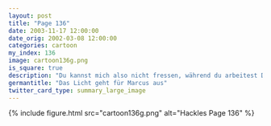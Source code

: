 ```yaml
---
layout: post
title: "Page 136"
date: 2003-11-17 12:00:00
date_orig: 2002-03-08 12:00:00
categories: cartoon
my_index: 136
image: cartoon136g.png
is_square: true
description: "Du kannst mich also nicht fressen, während du arbeitest Dottie Hmm, genau Dann komm her und schüttel mein Kissen auf. Es ist unbequem Und wo du schon dabei bist, ich verlange besseren Käse in meinem Essen Marcus sieht so... lecker aus... kann nicht wiederstehen Muss die Maus fressen Wenn du beschäftigt bist, können wir auch später wiederkommen. Hmm, heh heh "
germantitle: "Das Licht geht für Marcus aus"
twitter_card_type: summary_large_image
---
```


{% include figure.html src="cartoon136g.png" alt="Hackles Page 136"  %}
